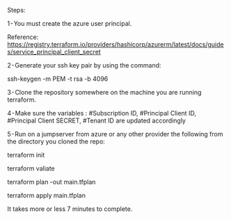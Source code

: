 Steps:

1 - You must create the azure user principal. 

Reference:
https://registry.terraform.io/providers/hashicorp/azurerm/latest/docs/guides/service_principal_client_secret

2 - Generate your ssh key pair by using the command:

ssh-keygen -m PEM -t rsa -b 4096

3 - Clone the repository somewhere on the machine you are running terraform.

4 - Make sure the variables : #Subscription ID, #Principal Client ID, #Principal Client SECRET, #Tenant ID are updated accordingly

5 - Run on a jumpserver from azure or any other provider the following from the directory you cloned the repo:

terraform init

terraform valiate

terraform plan -out main.tfplan

terraform apply main.tfplan

It takes more or less 7 minutes to complete.
